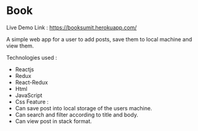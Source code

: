 # Book

Live Demo Link : https://booksumit.herokuapp.com/

A simple web app for a user to add posts, save them to local machine and view them.

Technologies used : 
* Reactjs
* Redux
* React-Redux
* Html
* JavaScript
* Css
Feature :
 * Can save post into local storage of the users machine.
 * Can search and filter according to title and body.
 * Can view post in stack format.
 
